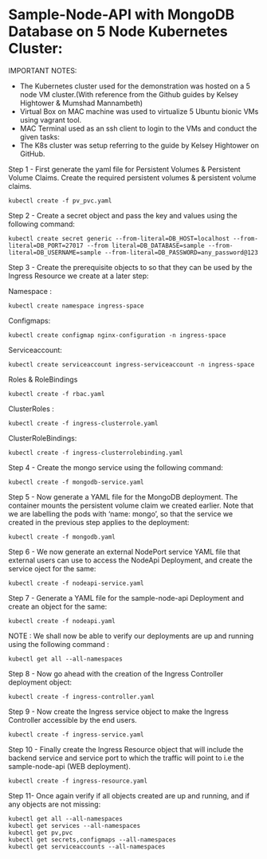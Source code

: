 # Sample-Node-API with MongoDB Database on 5 Node Kubernetes Cluster:

IMPORTANT NOTES:
- The Kubernetes cluster used for the demonstration was hosted on a 5 node VM cluster.(With reference from the Github guides by Kelsey Hightower & Mumshad Mannambeth)
- Virtual Box on MAC machine was used to virtualize 5 Ubuntu bionic VMs using vagrant tool.
- MAC Terminal used as an ssh client to login to the VMs and conduct the given tasks:
- The K8s cluster was setup referring to the guide by Kelsey Hightower on GitHub.


Step 1 - First generate the yaml file for Persistent Volumes & Persistent Volume Claims. Create the required persistent volumes & persistent volume claims.
 
    kubectl create -f pv_pvc.yaml

Step 2 - Create a secret object and pass the key and values using the following command:

    kubectl create secret generic --from-literal=DB_HOST=localhost --from-literal=DB_PORT=27017 --from literal=DB_DATABASE=sample --from-literal=DB_USERNAME=sample --from-literal=DB_PASSWORD=any_password@123

Step 3 - Create the prerequisite objects to so that they can be used by the Ingress Resource we create at a later step:

   Namespace : 
    
    kubectl create namespace ingress-space
   
   Configmaps: 
   
    kubectl create configmap nginx-configuration -n ingress-space
   
   Serviceaccount: 
   
    kubectl create serviceaccount ingress-serviceaccount -n ingress-space

   Roles & RoleBindings 
    
    kubectl create -f rbac.yaml

   ClusterRoles : 
   
    kubectl create -f ingress-clusterrole.yaml

   ClusterRoleBindings: 
   
    kubectl create -f ingress-clusterrolebinding.yaml


Step 4 - Create the mongo service using the following command:

    kubectl create -f mongodb-service.yaml
 
Step 5 - Now generate a YAML file for the MongoDB deployment. The container mounts the persistent volume claim we created earlier. Note that we are labelling the pods with ‘name: mongo’, so that the service we created in the previous step applies to the deployment:

    kubectl create -f mongodb.yaml
 
Step 6 - We now generate an external NodePort service YAML file that external users can use to access the NodeApi Deployment, and create the service oject for the same:

    kubectl create -f nodeapi-service.yaml
 
Step 7 - Generate a YAML file for the sample-node-api Deployment and create an object for the same:

    kubectl create -f nodeapi.yaml
 
   NOTE : We shall now be able to verify our deployments are up and running using the following command :
   
    kubectl get all --all-namespaces
   
Step 8 - Now go ahead with the creation of the Ingress Controller deployment object:

    kubectl create -f ingress-controller.yaml
   
Step 9 - Now create the Ingress service object to make the Ingress Controller accessible by the end users.

    kubectl create -f ingress-service.yaml
   
Step 10 - Finally create the Ingress Resource object that will include the backend service and service port to which the traffic will point to i.e the sample-node-api (WEB deployment).

    kubectl create -f ingress-resource.yaml

Step 11- Once again verify if all objects created are up and running, and if any objects are not missing:

    kubectl get all --all-namespaces
    kubectl get services --all-namespaces
    kubectl get pv,pvc
    kubectl get secrets,configmaps --all-namespaces
    kubectl get serviceaccounts --all-namespaces
 
 

